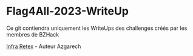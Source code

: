# Flag4All-2023-WriteUp

Ce git contiendra uniquement les WriteUps des challenges créés par les membres de BZHack

[Infra Retex](Infra/Infra.md) - Auteur Azgarech